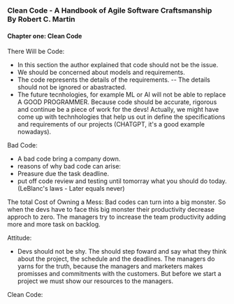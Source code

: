 ### Clean Code - A Handbook of Agile Software Craftsmanship <br>By Robert C. Martin

#### Chapter one: Clean Code
There Will be Code:
- In this section the author explained that code should not be the issue. 
- We should be concerned about models and requirements.
- The code represents the details of the requirements.
 -- The details should not be ignored or abastracted.
- The future tecnhologies, for example ML or AI will not be able to replace A GOOD PROGRAMMER. Because code should be accurate, rigorous and continue be a piece of work for the devs! Actually, we might have come up with technhologies that help us out in define the specifications and requirements of our projects (CHATGPT, it's a good example nowadays).

Bad Code:
- A bad code bring a company down.
- reasons of why bad code can arise: 
 - Preasure due the task deadline.
- put off code review and testing until tomorray what you should do today. (LeBlanc's laws - Later equals never)

The total Cost of Owning a Mess:
Bad codes can turn into a big monster. So when the devs have to face this big monster their productivity decrease approch to zero. The managers try to increase the team productivity adding more and more task on backlog.


Attitude:
- Devs should not be shy. The should step foward and say what they think about the project, the schedule and the deadlines. The managers do yarns for the truth, because the managers and marketers makes promisses and commitments with the customers. But before we start a project we must show our resources to the managers.

Clean Code:
